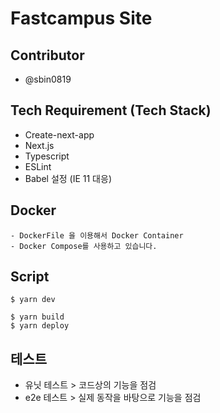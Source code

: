 # Fastcampus Site
## Contributor
- @sbin0819

## Tech Requirement (Tech Stack)
- Create-next-app
- Next.js
- Typescript
- ESLint
- Babel 설정 (IE 11 대응)


## Docker
```
- DockerFile 을 이용해서 Docker Container
- Docker Compose를 사용하고 있습니다.

```

## Script
```
$ yarn dev
```

```
$ yarn build
$ yarn deploy
```
## 테스트
- 유닛 테스트 > 코드상의 기능을 점검
- e2e 테스트 > 실제 동작을 바탕으로 기능을 점검